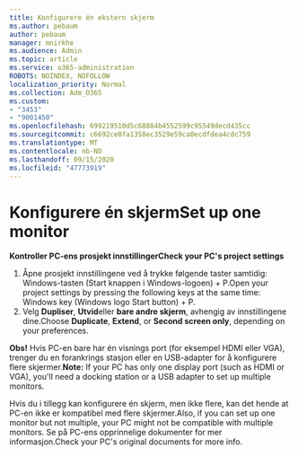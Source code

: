 ```yaml
---
title: Konfigurere én ekstern skjerm
ms.author: pebaum
author: pebaum
manager: mnirkhe
ms.audience: Admin
ms.topic: article
ms.service: o365-administration
ROBOTS: NOINDEX, NOFOLLOW
localization_priority: Normal
ms.collection: Adm_O365
ms.custom:
- "3453"
- "9001450"
ms.openlocfilehash: 699219510d5c68884b4552599c95549decd435cc
ms.sourcegitcommit: c6692ce0fa1358ec3529e59ca0ecdfdea4cdc759
ms.translationtype: MT
ms.contentlocale: nb-NO
ms.lasthandoff: 09/15/2020
ms.locfileid: "47773919"
---
```

# <a name="set-up-one-monitor"></a><span data-ttu-id="eeabf-102">Konfigurere én skjerm</span><span class="sxs-lookup"><span data-stu-id="eeabf-102">Set up one monitor</span></span>

<span data-ttu-id="eeabf-103">**Kontroller PC-ens prosjekt innstillinger**</span><span class="sxs-lookup"><span data-stu-id="eeabf-103">**Check your PC's project settings**</span></span>

1. <span data-ttu-id="eeabf-104">Åpne prosjekt innstillingene ved å trykke følgende taster samtidig: Windows-tasten (Start knappen i Windows-logoen) + P.</span><span class="sxs-lookup"><span data-stu-id="eeabf-104">Open your project settings by pressing the following keys at the same time: Windows key (Windows logo Start button) + P.</span></span>
2. <span data-ttu-id="eeabf-105">Velg **Dupliser**, **Utvid**eller **bare andre skjerm**, avhengig av innstillingene dine.</span><span class="sxs-lookup"><span data-stu-id="eeabf-105">Choose **Duplicate**, **Extend**, or **Second screen only**, depending on your preferences.</span></span>

<span data-ttu-id="eeabf-106">**Obs!** Hvis PC-en bare har én visnings port (for eksempel HDMI eller VGA), trenger du en forankrings stasjon eller en USB-adapter for å konfigurere flere skjermer.</span><span class="sxs-lookup"><span data-stu-id="eeabf-106">**Note:** If your PC has only one display port (such as HDMI or VGA), you'll need a docking station or a USB adapter to set up multiple monitors.</span></span>

<span data-ttu-id="eeabf-107">Hvis du i tillegg kan konfigurere én skjerm, men ikke flere, kan det hende at PC-en ikke er kompatibel med flere skjermer.</span><span class="sxs-lookup"><span data-stu-id="eeabf-107">Also, if you can set up one monitor but not multiple, your PC might not be compatible with multiple monitors.</span></span> <span data-ttu-id="eeabf-108">Se på PC-ens opprinnelige dokumenter for mer informasjon.</span><span class="sxs-lookup"><span data-stu-id="eeabf-108">Check your PC's original documents for more info.</span></span>